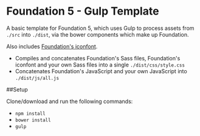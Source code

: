 Foundation 5 - Gulp Template
============================

A basic template for Foundation 5, which uses Gulp to process assets from  ```./src``` into ```./dist```, via the bower components which make up Foundation.

Also includes [Foundation's iconfont](https://github.com/zurb/foundation-icon-fonts).

* Compiles and concatenates Foundation's Sass files, Foundation's iconfont and your own Sass files into a single ```./dist/css/style.css``` 
* Concatenates Foundation's JavaScript and your own JavaScript into ```./dist/js/all.js```

##Setup

Clone/download and run the following commands:

* ```npm install```
* ```bower install```
* ```gulp```